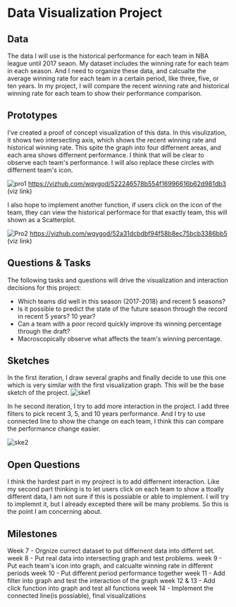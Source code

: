# Data Visualization Project

## Data

The data I will use is the historical performance for each team in NBA league until 2017 seaon. My dataset includes the winning rate for each team in each season. And I need to organize these data, and calcualte the average winning rate for each team in a certain period, like three, five, or ten years. In my project, I will compare the recent winning rate and historical winning rate for each team to show their performance comparison.

## Prototypes

I’ve created a proof of concept visualization of this data. In this visulization, it shows two intersecting axis, which shows the recent winning rate and historical winning rate. This spite the graph into four differnent areas, and each area shows differnent performance. I think that will be clear to observe each team's performance. I will also replace these circles with differnent team's icon. 

![pro1](https://user-images.githubusercontent.com/54642539/220192532-59c55587-2c54-40f6-bef2-1e6389ca06b4.png)
https://vizhub.com/wqygod/522246578b554f16996616b62d981db3 (viz link)

I also hope to implement another function, if users click on the icon of the team, they can view the historical performace for that exactly team, this will shown as a Scatterplot. 

![Pro2](https://user-images.githubusercontent.com/54642539/220193445-912b1656-24ea-4ab1-adfa-805310226906.png)
https://vizhub.com/wqygod/52a31dcbdbf94f58b8ec75bcb3386bb5 (viz link)
## Questions & Tasks

The following tasks and questions will drive the visualization and interaction decisions for this project:

 * Which teams did well in this season (2017-2018) and recent 5 seasons?
 * Is it possible to predict the state of the future season through the record in recent 5 years? 10 year?
 * Can a team with a poor record quickly improve its winning percentage through the draft?
 * Macroscopically observe what affects the team's winning percentage.

## Sketches

In the first iteration, I draw several graphs and finally decide to use this one which is very similar with the first visualization graph. This will be the base sketch of the project.
![ske1](https://user-images.githubusercontent.com/54642539/220195827-14c1d29f-0b2b-4346-a344-a3f418e77dae.png)

In he second iteration, I try to add more interaction in the project. I add three filters to pick recent 3, 5, and 10 years performance. And I try to use connected line to show the change on each team, I think this can compare the performance change easier.

![ske2](https://user-images.githubusercontent.com/54642539/220196033-270390f0-c88f-46bc-897e-6a30386d4198.png)

## Open Questions

I think the hardest part in my projrect is to add differnent interaction. Like my second part thinking is to let users click on each team to show a ttoally different data, I am not sure if this is possiable or able to implement. I will try to implemnt it, but I already excepted there will be many problems. So this is the point I am concerning about. 

## Milestones

Week 7 - Orgnize currect dataset to put differnent data into differnt set. 
week 8 - Put real data into intersecting graph and test problems.
week 9 - Put each team's icon into graph, and calcualte winning rate in different periods
week 10 - Put different period performance together
week 11 - Add filter into graph and test the interaction of the graph
week 12 & 13 - Add click function into graph and test all functions
week 14 - Implement the connected line(is possiable), final visualizations

